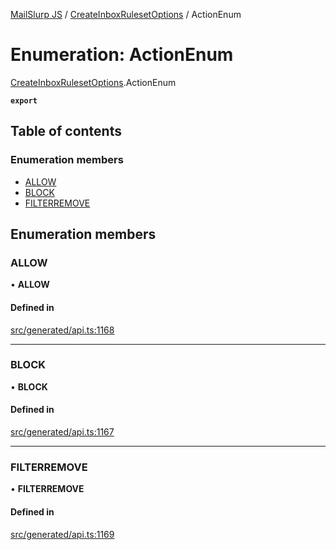 [MailSlurp JS](../README.md) / [CreateInboxRulesetOptions](../modules/CreateInboxRulesetOptions.md) / ActionEnum

# Enumeration: ActionEnum

[CreateInboxRulesetOptions](../modules/CreateInboxRulesetOptions.md).ActionEnum

**`export`**

## Table of contents

### Enumeration members

- [ALLOW](CreateInboxRulesetOptions.ActionEnum.md#allow)
- [BLOCK](CreateInboxRulesetOptions.ActionEnum.md#block)
- [FILTERREMOVE](CreateInboxRulesetOptions.ActionEnum.md#filterremove)

## Enumeration members

### ALLOW

• **ALLOW**

#### Defined in

[src/generated/api.ts:1168](https://github.com/mailslurp/mailslurp-client/blob/1460b4d/src/generated/api.ts#L1168)

___

### BLOCK

• **BLOCK**

#### Defined in

[src/generated/api.ts:1167](https://github.com/mailslurp/mailslurp-client/blob/1460b4d/src/generated/api.ts#L1167)

___

### FILTERREMOVE

• **FILTERREMOVE**

#### Defined in

[src/generated/api.ts:1169](https://github.com/mailslurp/mailslurp-client/blob/1460b4d/src/generated/api.ts#L1169)
